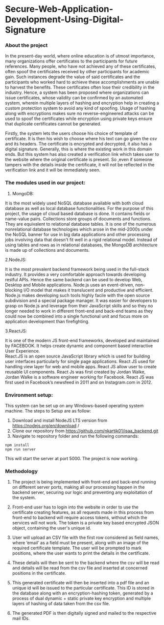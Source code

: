 # Secure-Web-Application-Development-Using-Digital-Signature

### About the project
In the present-day world, where online education is of utmost importance, many organizations offer certificates to the participants for future references. Many people, who have not achieved any of these certificates, often spoof the certificates received by other participants for academic gain. Such instances degrade the value of said certificates and the participants who worked hard to achieve these accomplishments are unable to harvest the benefits. These certificates often lose their credibility in the industry. Hence, a system has been proposed where organizations can issue certificates, whose validity can be confirmed by an automated system, wherein multiple layers of hashing and encryption help in creating a custom protection system to avoid any kind of spoofing. Usage of hashing along with encryptions makes sure no reverse-engineered attacks can be used to spoof the certificates while encryption using private keys ensure that duplicate certificates cannot be generated.  


Firstly, the system lets the users choose his choice of template of certificate. It is then his wish to choose where his text can go given the csv and its headers.   The certificate is encrypted and decrypted, it also has a digital signature. Generally, this is where the existing work in this domain ends. But this system has also created a verification link which takes user to the website where the original certificate is present.   So ,even if someone tampers with the details inside the certificate, it will not be reflected in the verification link and it will be immediately seen. 
  
### The modules used in our project:  
1. MongoDB:
  
It is the most widely used NoSQL database available with both cloud database as well as local database functionalities. For the purpose of this project, the usage of  cloud based database is done. It contains fields or name-value pairs. Collections store groups of documents and functions. They are equivalent to relational database tables. 
It is one of the numerous nonrelational database technologies which arose in the mid-2000s under the NoSQL banner for use in big data applications and other processing jobs involving data that doesn't fit well in a rigid relational model. Instead of using tables and rows as in relational databases, the MongoDB architecture is made up of collections and documents. 

2.NodeJS:

It is the most prevalent backend framework being used in the full-stack industry. It provides a very comfortable approach towards developing restful APIs. Hence the same backend can be used to develop Web, Desktop and Mobile applications. Node.js uses an event-driven, non-blocking I/O model that makes it translucent and productive and efficient. Node.js makes developing such tools highly facile with the open source subdivision and a special package manager. 
It was easier for developers to grasp on Node.js and leverage from their JavaScript skills and so they no longer needed to work in different front-end and back-end teams as they could now be combined into a single functional unit and focus more on application development than firefighting. 
 
 
3.ReactJS:

It is one of the modern JS front-end frameworks, developed and maintained by FACEBOOK. It helps create dynamic and component based interactive User Experience.  
React.JS is an open source JavaScript library which is used for building user interfaces particularly for single page applications. React JS used for handling view layer for web and mobile apps. React JS allow user to create reusable UI components. 
React Js was first created by Jordan Walke, Jordan Walke is a software engineer working for Facebook. React JS was first used in Facebook’s newsfeed in 2011 and on Instagram.com in 2012. 

### Environment setup:  
  
This system can be set up on any Windows-based operating system machine. The steps to Setup  are as follow:  
1. Download and install NodeJS LTS version from  https://nodejs.org/en/download /  
2. Clone our repository from https://github.com/nkartik01/isaa_backend.git  
4. Navigate to repository folder and run the following commands:  

```
npm install  
npm run server  
```

This will start the server at port 5000. The project is now working.  


### 	Methodology  
  
1. The project is being implemented with front-end and back-end running on different server ports, making all our processing happen in the backend server, securing our logic and preventing any exploitation of the system.   

2. Front-end user has to login into the website in order to use the certificate creating features, as all requests made in this process from front-end to backend will require access tokens, without which the services will not work. The token is a private key based encrypted JSON object, containing the user's unique id.  
 
3. User will upload an CSV file with the first row considered as field names, where ‘email’ as a field must be present, along with an image of the required certificate template. The user will be prompted to mark positions, where the user wants to print the details in the certificate. 
  
4. These details will then be sent to the backend where the csv will be read and details will be read from the csv file and inserted at concerned positions in the certificate.   

5. This generated certificate will then be inserted into a pdf file and an unique id will be issued to the particular certificate. This ID is stored in the database along with an encryption-hashing token, generated by a process of dual dynamic + static private key encryption and multiple layers of hashing of data taken from the csv file.  


6. The generated PDF is then digitally signed and mailed to the respective mail IDs. 
